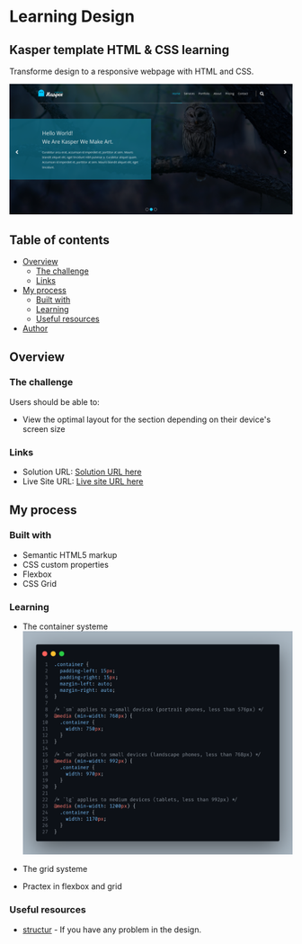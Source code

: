 # Learning Design

## Kasper template HTML & CSS learning

Transforme  design to a responsive webpage with HTML and CSS.

![](./images/Screenshot-kosper.png)

## Table of contents

- [Overview](#overview)
  - [The challenge](#the-challenge)
  - [Links](#links)
- [My process](#my-process)
  - [Built with](#built-with)
  - [Learning](#learning)
  - [Useful resources](#useful-resources)
- [Author](#author)


## Overview

### The challenge

Users should be able to:

- View the optimal layout for the section depending on their device's screen size

### Links

- Solution URL: [Solution URL here](https://github.com/cd-wb/kasper_template)
- Live Site URL: [Live site URL here](https://cd-wb.github.io/kasper_template)

## My process

### Built with

- Semantic HTML5 markup
- CSS custom properties
- Flexbox
- CSS Grid

### Learning

- The container systeme 
![](./images/container.png)

- The grid systeme
- Practex in flexbox and grid

### Useful resources

- [structur](https://www.youtube.com/playlist?list=PLDoPjvoNmBAy1l-2A21ng3gxEyocruT0t) - If you have any problem in the design.

